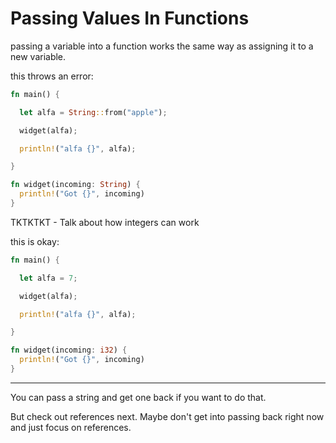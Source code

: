 # Passing Values In Functions

passing a variable into a function works
the same way as assigning it to a new variable.

this throws an error:

```rust
fn main() {

  let alfa = String::from("apple");

  widget(alfa);

  println!("alfa {}", alfa);

}

fn widget(incoming: String) {
  println!("Got {}", incoming)
}
```

TKTKTKT - Talk about how integers can work

this is okay:

```rust
fn main() {

  let alfa = 7;

  widget(alfa);

  println!("alfa {}", alfa);

}

fn widget(incoming: i32) {
  println!("Got {}", incoming)
}
```

---

You can pass a string and get one back
if you want to do that.

But check out references next. Maybe don't
get into passing back right now and just
focus on references.
